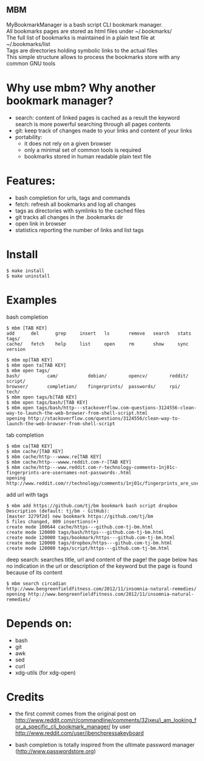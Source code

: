 ## **MBM**
  
MyBookmarkManager is a bash script CLI bookmark manager.  
All bookmarks pages are stored as html files under ~/.bookmarks/  
The full list of bookmarks is maintained in a plain text file at ~/.bookmarks/list  
Tags are directories holding symbolic links to the actual files  
This simple structure allows to process the bookmarks store with any common GNU tools

# Why use mbm? Why another bookmark manager?
* search: content of linked pages is cached as a result the keyword search is more powerful searching through all pages contents
* git: keep track of changes made to your links and content of your links
* portability:
    + it does not rely on a given browser
    + only a minimal set of common tools is required
    + bookmarks stored in human readable plain text file

# Features:
* bash completion for urls, tags and commands
* fetch: refresh all bookmarks and log all changes
* tags as directories with symlinks to the cached files
* git tracks all changes in the .bookmarks dir
* open link in browser
* statistics reporting the number of links and list tags

# Install
```
$ make install
$ make uninstall
```

# Examples
bash completion
```
$ mbm [TAB KEY]
add      del      grep     insert   ls       remove   search   stats    tags/    
cache/   fetch    help     list     open     rm       show     sync     version

$ mbm op[TAB KEY]
$ mbm open ta[TAB KEY]
$ mbm open tags/
bash/          cam/           debian/        opencv/        reddit/        script/        
browser/       completion/    fingerprints/  passwords/     rpi/           tech/
$ mbm open tags/b[TAB KEY]
$ mbm open tags/bash/[TAB KEY]
$ mbm open tags/bash/http---stackoverflow.com-questions-3124556-clean-way-to-launch-the-web-browser-from-shell-script.html
opening http://stackoverflow.com/questions/3124556/clean-way-to-launch-the-web-browser-from-shell-script
```
tab completion
```
$ mbm ca[TAB KEY]
$ mbm cache/[TAB KEY]
$ mbm cache/http---wwww.re[TAB KEY]
$ mbm cache/http---wwww.reddit.com-r-[TAB KEY]
$ mbm cache/http---www.reddit.com-r-technology-comments-1nj01c-fingerprints-are-usernames-not-passwords-.html
opening http://www.reddit.com/r/technology/comments/1nj01c/fingerprints_are_usernames_not_passwords/
```
add url with tags
```
$ mbm add https://github.com/tj/bm bookmark bash script dropbox
Description (default: tj/bm · GitHub):
[master 3279f2d] new bookmark https://github.com/tj/bm
5 files changed, 809 insertions(+)
create mode 100644 cache/https---github.com-tj-bm.html
create mode 120000 tags/bash/https---github.com-tj-bm.html
create mode 120000 tags/bookmark/https---github.com-tj-bm.html
create mode 120000 tags/dropbox/https---github.com-tj-bm.html
create mode 120000 tags/script/https---github.com-tj-bm.html
```
deep search: searches title, url and content of the page!
the page below has no indication in the url or description of the keyword but the page is found because of its content
```
$ mbm search circadian
http://www.bengreenfieldfitness.com/2012/11/insomnia-natural-remedies/ 
opening http://www.bengreenfieldfitness.com/2012/11/insomnia-natural-remedies/ 
```

# Depends on:
- bash
- git
- awk
- sed
- curl
- xdg-utils (for xdg-open)

# Credits
* the first commit comes from the original post on http://www.reddit.com/r/commandline/comments/32jxeu/i_am_looking_for_a_specific_cli_bookmark_manager/ by user http://www.reddit.com/user/ibenchpressakeyboard

* bash completion is totally inspired from the ultimate password manager (http://www.passwordstore.org)
